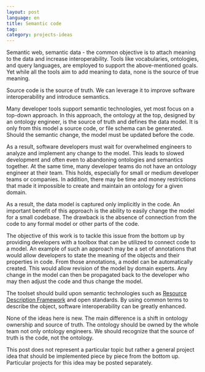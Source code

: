 ```yaml
---
layout: post
language: en
title: Semantic code
tag: 
category: projects-ideas
---
```


Semantic web, semantic data - the common objective is to attach meaning to the data and increase interoperability.
Tools like vocabularies, ontologies, and query languages, are employed to support the above-mentioned goals. 
Yet while all the tools aim to add meaning to data, none is the source of true meaning. 

Source code is the source of truth.
We can leverage it to improve software interoperability and introduce semantics.

<!-- more -->

Many developer tools support semantic technologies, yet most focus on a top-down approach.
In this approach, the ontology at the top, designed by an ontology engineer, is the source of truth and defines the data model.
It is only from this model a source code, or file schema can be generated.
Should the semantic change, the model must be updated before the code.

As a result, software developers must wait for overwhelmed engineers to analyze and implement any change to the model. 
This leads to slowed development and often even to abandoning ontologies and semantics together.
At the same time, many developer teams do not have an ontology engineer at their team. 
This holds, especially for small or medium developer teams or companies.
In addition, there may be time and money restrictions that made it impossible to create and maintain an ontology for a given domain.

As a result, the data model is captured only implicitly in the code.
An important benefit of this approach is the ability to easily change the model for a small codebase.
The drawback is the absence of connection from the code to any formal model or other parts of the code.

The objective of this work is to tackle this issue from the bottom up by providing developers with a toolbox that can be utilized to connect code to a model.
An example of such an approach may be a set of annotations that would allow developers to state the meaning of the objects and their properties in code.
From those annotations, a model can be automatically created.
This would allow revision of the model by domain experts.
Any change in the model can then be propagated back to the developer who may then adjust the code and thus change the model.

The toolset should build upon semantic technologies such as [Resource Description Framework] and open standards.
By using common terms to describe the object, software interoperability can be greatly enhanced.

None of the ideas here is new.
The main difference is a shift in ontology ownership and source of truth.
The ontology should be owned by the whole team not only ontology engineers. 
We should recognize that the source of truth is the code, not the ontology.

This post does not represent a particular topic but rather a general project idea that should be implemented piece by piece from the bottom up.
Particular projects for this idea may be posted separately.

[Resource Description Framework]: <https://www.w3.org/RDF/>
